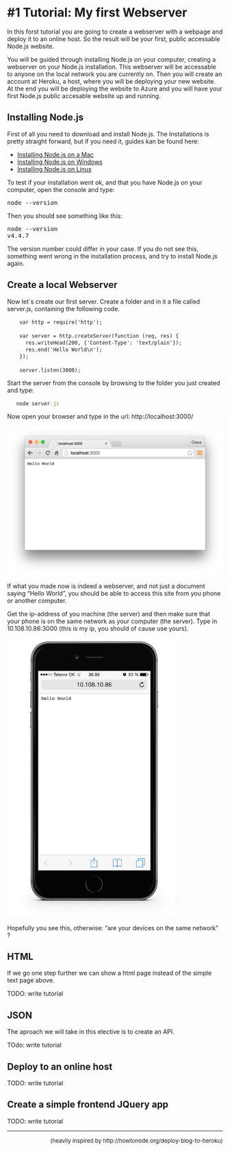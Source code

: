 # #1 Tutorial: My first Webserver 
In this forst tutorial you are going to create a webserver with a webpage and deploy it to an online host. So the result will be your first, public accessable Node.js website.

You will be guided through installing Node.js on your computer, creating a webserver on your Node.js installation. This webserver will be accessable to anyone on the local network you are currently on. Then you will create an account at Heroku, a host, where you will be deploying your new website. At the end you will be deploying the website to Azure and you will have your first Node.js public accesable website up and running.

## Installing Node.js

First of all you need to download and install Node.js. The Installations is pretty straight forward, but if you need it,  guides kan be found here:

* [Installing Node.js on a Mac](https://www.lynda.com/MyPlaylist/Watch/5464398/110731?autoplay=true)
* [Installing Node.js on Windows](https://www.lynda.com/MyPlaylist/Watch/5464398/110731?autoplay=true)
* [Installing Node.js on Linux](https://www.lynda.com/MyPlaylist/Watch/5464398/110731?autoplay=true)

To test if your installation went ok, and that you have Node.js on your computer, open the console and type:

<pre>node --version</pre>
Then you should see something like this:

<pre>node --version
v4.4.7</pre>

The version number could differ in your case. If you do not see this, something went wrong in the installation process, and try to install Node.js again.

## Create a local Webserver

Now let´s create our first server. Create a folder and in it a file called server.js, containing the following code.

```prettyprint javascript
    var http = require('http');

    var server = http.createServer(function (req, res) {
      res.writeHead(200, {'Content-Type': 'text/plain'});
      res.end('Hello World\n');
    });

    server.listen(3000);

```

Start the server from the console by browsing to the folder you just created and type:

```javascript   
   node server.js   
```

Now open your browser and type in the url: http://localhost:3000/

![](/img/browser.png)

If what you made now is indeed a webserver, and not just a document saying “Hello World”,  you should be able to access this site from you phone or another computer.

Get the ip-address of you machine (the server) and then make sure that your phone is on the same network as your computer (the server). Type in 10.108.10.86:3000 (this is my ip, you should of cause use yours).

<img src="/img/iphone.png" width="400" >


Hopefully you see this, otherwise: “are your devices on the same network” ?

## HTML 

If we go one step further we can show a html page instead of the simple text page above.    

TODO: write tutorial    

## JSON

The aproach we will take in this elective is to create an API.

TOdo: write tutorial


## Deploy to an online host

TODO: write tutorial


## Create a simple frontend JQuery app

TODO: write tutorial


 ___ 
<footer align="right" style="font-size: small">(heavily inspired by http://howtonode.org/deploy-blog-to-heroku)</footer>
